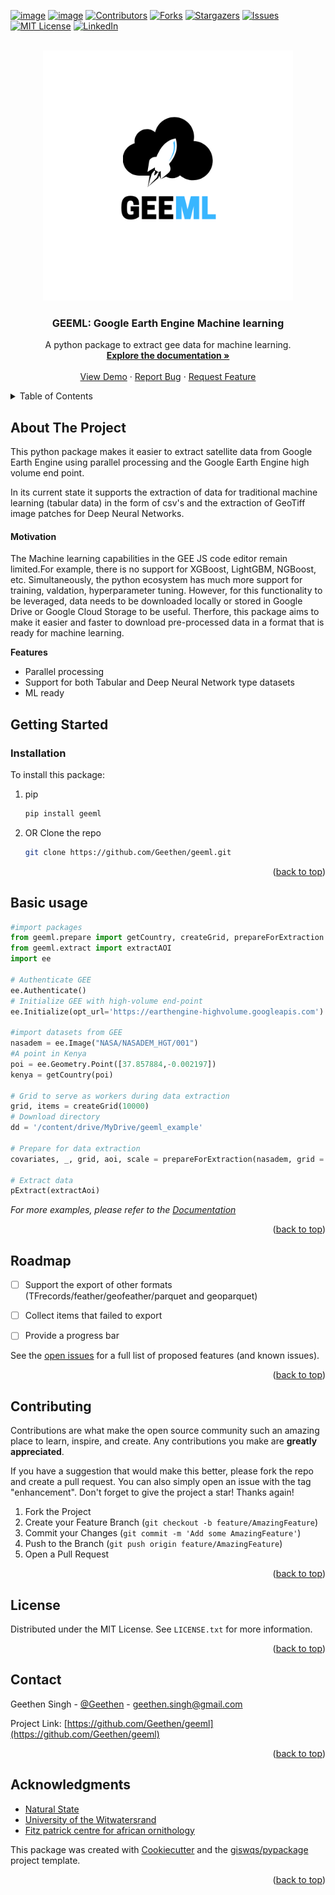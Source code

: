 <div id="top"></div>

<!-- PROJECT SHIELDS -->
<!--
*** I'm using markdown "reference style" links for readability.
*** Reference links are enclosed in brackets [ ] instead of parentheses ( ).
*** See the bottom of this document for the declaration of the reference variables
*** for contributors-url, forks-url, etc. This is an optional, concise syntax you may use.
*** https://www.markdownguide.org/basic-syntax/#reference-style-links
-->
[![image](https://img.shields.io/pypi/v/geeml.svg)](https://pypi.python.org/pypi/geeml)
[![image](https://img.shields.io/conda/vn/conda-forge/geeml.svg)](https://anaconda.org/conda-forge/geeml)
[![Contributors][contributors-shield]][contributors-url]
[![Forks][forks-shield]][forks-url]
[![Stargazers][stars-shield]][stars-url]
[![Issues][issues-shield]][issues-url]
[![MIT License][license-shield]][license-url]
[![LinkedIn][linkedin-shield]][linkedin-url]


<!-- PROJECT LOGO -->
<br />
<div align="center">
  <a href="https://github.com/Geethen/geeml">
    <img src="./images/logo2_GEEML.png" alt="Logo" width="400" height="400">
  </a>

<h3 align="center">GEEML: Google Earth Engine Machine learning</h3>

  <p align="center">
    A python package to extract gee data for machine learning.
    <br />
    <a href="https://Geethen.github.io/geeml"><strong>Explore the documentation »</strong></a>
    <br />
    <br />
    <a href="https://github.com/Geethen/geeml">View Demo</a>
    ·
    <a href="https://github.com/Geethen/geeml/issues">Report Bug</a>
    ·
    <a href="https://github.com/Geethen/geeml/issues">Request Feature</a>
  </p>
</div>



<!-- TABLE OF CONTENTS -->
<details>
  <summary>Table of Contents</summary>
  <ol>
    <li>
      <a href="#about-the-project">About The Project</a>
    </li>
    <li>
      <a href="#getting-started">Getting Started</a>
      <ul>
        <li><a href="#installation">Installation</a></li>
      </ul>
    </li>
    <li><a href="#usage">Basic Usage</a></li>
    <li><a href="#roadmap">Roadmap</a></li>
    <li><a href="#contributing">Contributing</a></li>
    <li><a href="#license">License</a></li>
    <li><a href="#contact">Contact</a></li>
    <li><a href="#acknowledgments">Acknowledgments</a></li>
  </ol>
</details>



<!-- ABOUT THE PROJECT -->
## About The Project
This python package makes it easier to extract satellite data from Google Earth Engine using parallel processing and the Google Earth Engine high volume end point.

In its current state it supports the extraction of data for traditional machine learning (tabular data) in the form of csv's and the extraction of GeoTiff image patches for Deep Neural Networks.

#### Motivation
The Machine learning capabilities in the GEE JS code editor remain limited.For example, there is no support for XGBoost, LightGBM, NGBoost, etc. Simultaneously, the python ecosystem has much more support for training, valdation, hyperparameter tuning. However, for this functionality to be leveraged, data needs to be downloaded locally or stored in Google Drive or Google Cloud Storage to be useful. Therfore, this package aims to make it easier and faster to download pre-processed data in a format that is ready for machine learning. 

**Features**
* Parallel processing
* Support for both Tabular and Deep Neural Network type datasets
* ML ready

<!-- GETTING STARTED -->
## Getting Started

### Installation
To install this package:

1. pip 
   ```sh
   pip install geeml
   ```
2. OR Clone the repo
   ```sh
   git clone https://github.com/Geethen/geeml.git
   ```

<p align="right">(<a href="#top">back to top</a>)</p>



<!-- USAGE EXAMPLES -->
## Basic usage

   ```python
   #import packages
   from geeml.prepare import getCountry, createGrid, prepareForExtraction
   from geeml.extract import extractAOI
   import ee

   # Authenticate GEE
   ee.Authenticate()
   # Initialize GEE with high-volume end-point
   ee.Initialize(opt_url='https://earthengine-highvolume.googleapis.com')
   
   #import datasets from GEE
   nasadem = ee.Image("NASA/NASADEM_HGT/001")
   #A point in Kenya
   poi = ee.Geometry.Point([37.857884,-0.002197])
   kenya = getCountry(poi)

  # Grid to serve as workers during data extraction
  grid, items = createGrid(10000)
  # Download directory
  dd = '/content/drive/MyDrive/geeml_example'
  
  # Prepare for data extraction
  covariates, _, grid, aoi, scale = prepareForExtraction(nasadem, grid = grid, aoi = kenya, scale= 5000, dd= dd)
  
  # Extract data
  pExtract(extractAoi)
   ```

_For more examples, please refer to the [Documentation](https://geethen.github.io/geeml/notebooks/example/)_

<p align="right">(<a href="#top">back to top</a>)</p>



<!-- ROADMAP -->
## Roadmap

- [ ] Support the export of other formats (TFrecords/feather/geofeather/parquet and geoparquet)
- [ ] Collect items that failed to export
- [ ] Provide a progress bar


See the [open issues](https://github.com/Geethen/geeml/issues) for a full list of proposed features (and known issues).

<p align="right">(<a href="#top">back to top</a>)</p>



<!-- CONTRIBUTING -->
## Contributing

Contributions are what make the open source community such an amazing place to learn, inspire, and create. Any contributions you make are **greatly appreciated**.

If you have a suggestion that would make this better, please fork the repo and create a pull request. You can also simply open an issue with the tag "enhancement".
Don't forget to give the project a star! Thanks again!

1. Fork the Project
2. Create your Feature Branch (`git checkout -b feature/AmazingFeature`)
3. Commit your Changes (`git commit -m 'Add some AmazingFeature'`)
4. Push to the Branch (`git push origin feature/AmazingFeature`)
5. Open a Pull Request

<p align="right">(<a href="#top">back to top</a>)</p>



<!-- LICENSE -->
## License

Distributed under the MIT License. See `LICENSE.txt` for more information.

<p align="right">(<a href="#top">back to top</a>)</p>



<!-- CONTACT -->
## Contact

Geethen Singh - [@Geethen](https://twitter.com/Geethen) - geethen.singh@gmail.com

Project Link: [https://github.com/Geethen/geeml](https://github.com/Geethen/geeml)

<p align="right">(<a href="#top">back to top</a>)</p>



<!-- ACKNOWLEDGMENTS -->
## Acknowledgments

* [Natural State]()
* [University of the Witwatersrand]()
* [Fitz patrick centre for african ornithology]()

This package was created with [Cookiecutter](https://github.com/cookiecutter/cookiecutter) and the [giswqs/pypackage](https://github.com/giswqs/pypackage) project template.

<p align="right">(<a href="#top">back to top</a>)</p>



<!-- MARKDOWN LINKS & IMAGES -->
<!-- https://www.markdownguide.org/basic-syntax/#reference-style-links -->
[contributors-shield]: https://img.shields.io/github/contributors/Geethen/geeml.svg?style=for-the-badge
[contributors-url]: https://github.com/Geethen/geeml/graphs/contributors
[forks-shield]: https://img.shields.io/github/forks/Geethen/geeml.svg?style=for-the-badge
[forks-url]: https://github.com/Geethen/geeml/network/members
[stars-shield]: https://img.shields.io/github/stars/Geethen/geeml.svg?style=for-the-badge
[stars-url]: https://github.com/Geethen/geeml/stargazers
[issues-shield]: https://img.shields.io/github/issues/Geethen/geeml.svg?style=for-the-badge
[issues-url]: https://github.com/Geethen/geeml/issues
[license-shield]: https://img.shields.io/github/license/Geethen/geeml.svg?style=for-the-badge
[license-url]: https://github.com/Geethen/geeml/blob/master/LICENSE.txt
[linkedin-shield]: https://img.shields.io/badge/-LinkedIn-black.svg?style=for-the-badge&logo=linkedin&colorB=555
[linkedin-url]: https://linkedin.com/in/linkedin_username
[product-screenshot]: images/screenshot.png